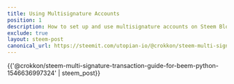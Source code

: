 ```yaml
---
title: Using Multisignature Accounts
position: 1
description: How to set up and use multisignature accounts on Steem Blockchain.
exclude: true
layout: steem-post
canonical_url: https://steemit.com/utopian-io/@crokkon/steem-multi-signature-transaction-guide-for-beem-python-1546636997324
---
```


{{'@crokkon/steem-multi-signature-transaction-guide-for-beem-python-1546636997324' | steem_post}}

